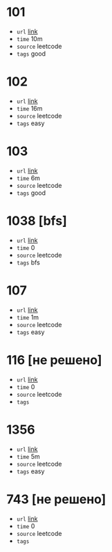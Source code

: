 # 101
- `url` [link](https://leetcode.com/problems/symmetric-tree/description/)
- `time` 10m
- `source` leetcode
- `tags` good
# 102
- `url` [link](https://leetcode.com/problems/binary-tree-level-order-traversal/description/)
- `time` 16m
- `source` leetcode
- `tags` easy
# 103
- `url` [link](https://leetcode.com/problems/binary-tree-zigzag-level-order-traversal/description/)
- `time` 6m
- `source` leetcode
- `tags` good
# 1038 [bfs]
- `url` [link](https://leetcode.com/problems/binary-search-tree-to-greater-sum-tree/description/)
- `time` 0
- `source` leetcode
- `tags` bfs
# 107
- `url` [link](https://leetcode.com/problems/binary-tree-level-order-traversal-ii/description/)
- `time` 1m
- `source` leetcode
- `tags` easy
# 116 [не решено]
- `url` [link](https://leetcode.com/problems/populating-next-right-pointers-in-each-node/)
- `time` 0
- `source` leetcode
- `tags` 
# 1356
- `url` [link](https://leetcode.com/problems/sort-integers-by-the-number-of-1-bits/description/?envType=daily-question&envId=2023-10-30)
- `time` 5m
- `source` leetcode
- `tags` easy
# 743 [не решено]
- `url` [link](https://leetcode.com/problems/network-delay-time/description/?envType=list&envId=53js48ke)
- `time` 0
- `source` leetcode
- `tags` 
